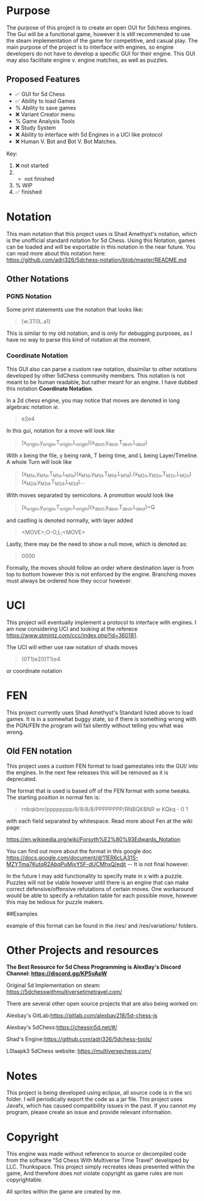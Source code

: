 # PurposeThe purpose of this project is to create an open GUI for 5dchess engines. The Gui will be a functional game, however it is still recommended to use the steam implementation of the game for competitive, and casual play. The main purpose of the project is to interface with engines, so engine developers do not have to develop a specific GUI for their engine. This GUI may also facilitate engine v. engine matches, as well as puzzles.## Proposed Features*  :white_check_mark:  GUI for 5d Chess*  :white_check_mark:  Ability to load Games*  % Ability to save games*  :x: Variant Creator menu*  % Game Analysis Tools*  :x: Study System*  :x: Ability to interface with 5d Engines in a UCI like protocol*  :x: Human V. Bot and Bot V. Bot Matches.Key:1. :x: not started2. - not finished3. % WIP4. :white_check_mark: finished# NotationThis main notation that this project uses is Shad Amethyst's notation, which is the unofficial standard notation for 5d Chess. Using this Notation, games can be loaded and will be exportable in this notation in the near future. You can read more about this notation here: <https://github.com/adri326/5dchess-notation/blob/master/README.md>## Other Notations### PGN5 NotationSome print statements use the notation that looks like:> [w.3T0L.a1]This is similar to my old notation, and is only for debugging purposes, as I have no way to parse this kind of notation at the moment.### Coordinate NotationThis GUI also can parse a custom raw notation, dissimilar to other notations developed by other 5dChess community members. This notation is not meant to be human readable, but rather meant for an engine. I have dubbed this notation __**Coordinate Notation**__.In a 2d chess engine, you may notice that moves are denoted in long algebraic notation _ie_. > e2e4In this gui, notation for a move will look like>(x<sub>origin</sub>,y<sub>origin</sub>,T<sub>origin</sub>,L<sub>origin</sub>)(x<sub>dest</sub>,y<sub>dest</sub>,T<sub>dest</sub>,L<sub>dest</sub>)With x being the file, y being rank, T being time, and L being Layer/Timeline.A whole Turn will look like>(x<sub>M1o</sub>,y<sub>M1o</sub>,T<sub>M1o</sub>,L<sub>M1o</sub>)(x<sub>M1d</sub>,y<sub>M1d</sub>,T<sub>M1d</sub>,L<sub>M1d</sub>);(x<sub>M2o</sub>,y<sub>M2o</sub>,T<sub>M2o</sub>,L<sub>M2o</sub>)(x<sub>M2d</sub>,y<sub>M2d</sub>,T<sub>M2d</sub>,L<sub>M2d</sub>)…With moves separated by semicolons. A promotion would look like> (x<sub>origin</sub>,y<sub>origin</sub>,T<sub>origin</sub>,L<sub>origin</sub>)(x<sub>dest</sub>,y<sub>dest</sub>,T<sub>dest</sub>,L<sub>dest</sub>)=Qand castling is denoted normally, with layer added> &lt;MOVE&gt;;O-O,L;&lt;MOVE&gt;Lastly, there may be the need to show a null move, which is denoted as:> 0000Formally, the moves should follow an order where destination layer is from top to bottom however this is not enforced by the engine. Branching moves must always be ordered how they occur however.# UCIThis project will eventually implement a protocol to interface with engines. I am now considering UCI and looking at the referece <https://www.stmintz.com/ccc/index.php?id=360181>.The UCI will either use raw notation of shads moves> (0T1)e2(0T1)e4or coordinate notation# FENThis project currently uses Shad Amethyst's Standard listed above to load games. It is in a somewhat buggy state, so if there is something wrong with the PGN/FEN the program will fail silently without telling you what was wrong.## Old FEN notationThis project uses a custom FEN format to load gamestates into the GUI/ into the engines. In the next few releases this will be removed as it is deprecated.The format that is used is based off of the FEN format with some tweaks. The starting position in normal fen is: > rnbqkbnr/pppppppp/8/8/8/8/PPPPPPPP/RNBQKBNR w KQkq - 0 1with each field separated by whitespace. Read more about Fen at the wiki page:<https://en.wikipedia.org/wiki/Forsyth%E2%80%93Edwards_Notation>You can find out more about the format in this google doc <https://docs.google.com/document/d/11ER6cLA31S-MZYTma7KutqR2AbqPuMjxY5F-dUCMhxQ/edit> -- It is not final however.In the future I may add functionality to specify mate in x with a puzzle. Puzzles will not be viable however until there is an engine that can make correct defensive/offensive refutations of certain moves. One workaround would be able to specify a refutation table for each possible move, however this may be tedious for puzzle makers.##Examplesexample of this format can be found in the /res/ and /res/variations/ folders.# Other Projects and resources**The Best Resource for 5d Chess Programming is AlexBay's Discord Channel: <https://discord.gg/KP5vApW>**Original 5d Implementation on steam: <https://5dchesswithmultiversetimetravel.com/>There are several other open source projects that are also being worked on:Alexbay's GitLab:<https://gitlab.com/alexbay218/5d-chess-js>Alexbay's 5dChess:<https://chessin5d.net/#/>Shad's Engine:<https://github.com/adri326/5dchess-tools/>L0laapk3 5dChess website: <https://multiversechess.com/># NotesThis project is being developed using eclipse, all source code is in the src folder. I will periodically export the code as a jar file. This project uses Javafx, which has caused compatibility issues in the past. If you cannot my program, please create an issue and provide relevant information.# CopyrightThis engine was made without reference to source or decompiled code from the software "5d Chess With Multiverse Time Travel" developed by LLC. Thunkspace. This project simply recreates ideas presented within the game, And therefore does not violate copyright as game rules are non copyrightable.All sprites within the game are created by me.